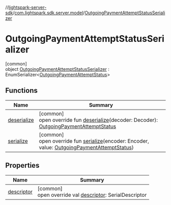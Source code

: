 //[lightspark-server-sdk](../../../index.md)/[com.lightspark.sdk.server.model](../index.md)/[OutgoingPaymentAttemptStatusSerializer](index.md)

# OutgoingPaymentAttemptStatusSerializer

[common]\
object [OutgoingPaymentAttemptStatusSerializer](index.md) : EnumSerializer&lt;[OutgoingPaymentAttemptStatus](../-outgoing-payment-attempt-status/index.md)&gt;

## Functions

| Name | Summary |
|---|---|
| [deserialize](../-withdrawal-request-status-serializer/index.md#-119773072%2FFunctions%2F-1086033721) | [common]<br>open override fun [deserialize](../-withdrawal-request-status-serializer/index.md#-119773072%2FFunctions%2F-1086033721)(decoder: Decoder): [OutgoingPaymentAttemptStatus](../-outgoing-payment-attempt-status/index.md) |
| [serialize](index.md#1986123105%2FFunctions%2F-1086033721) | [common]<br>open override fun [serialize](index.md#1986123105%2FFunctions%2F-1086033721)(encoder: Encoder, value: [OutgoingPaymentAttemptStatus](../-outgoing-payment-attempt-status/index.md)) |

## Properties

| Name | Summary |
|---|---|
| [descriptor](../-withdrawal-request-status-serializer/index.md#-54158242%2FProperties%2F-1086033721) | [common]<br>open override val [descriptor](../-withdrawal-request-status-serializer/index.md#-54158242%2FProperties%2F-1086033721): SerialDescriptor |
